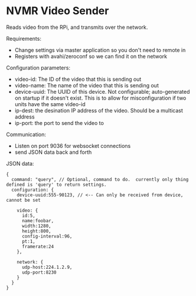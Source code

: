 # NVMR Video Sender

Reads video from the RPi, and transmits over the network.

Requirements:
* Change settings via master application so you don't need to remote in
* Registers with avahi/zeroconf so we can find it on the network

Configuration parameters:
* video-id: The ID of the video that this is sending out
* video-name: The name of the video that this is sending out
* device-uuid: The UUID of this device.  Not configurable; auto-generated on
 startup if it doesn't exist.  This is to allow for misconfiguration
 if two units have the same video-id
* ip-dest: the desination IP address of the video.  Should be a multicast address
* ip-port: the port to send the video to

Communication:
* Listen on port 9036 for websocket connections
* send JSON data back and forth

JSON data:
```
{
  command: "query", // Optional, command to do.  currently only thing defined is 'query' to return settings.
  configuration: {
    device-uuid:555-90123, // <-- Can only be received from device, cannot be set

    video: {
      id:5,
      name:foobar,
      width:1280,
      height:800,
      config-interval:96,
      pt:1,
      framerate:24
    },

    network: {
      udp-host:224.1.2.9,
      udp-port:8230
    }
  }
}
```
